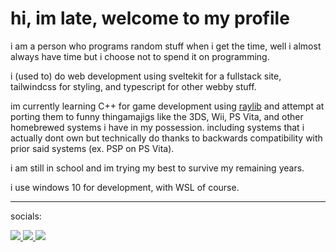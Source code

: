 # hi, im late, welcome to my profile

i am a person who programs random stuff when i get the time, well i almost always have time but i choose not to spend it on programming.

i (used to) do web development using sveltekit for a fullstack site, tailwindcss for styling, and typescript for other webby stuff.

im currently learning C++ for game development using [raylib](https://www.raylib.com/) and attempt at porting them to funny thingamajigs like the 3DS, Wii, PS Vita, and other homebrewed systems i have in my possession. including systems that i actually dont own but technically do thanks to backwards compatibility with prior said systems (ex. PSP on PS Vita).

i am still in school and im trying my best to survive my remaining years.

i use windows 10 for development, with WSL of course.

---

socials:

<a href="https://www.youtube.com/@LateTheIdiot">
<img src="https://github.com/Late-Is-Cool/Late-Is-Cool/assets/78447219/32f6db20-9059-4dde-8353-8a294763d8a5">
</a>
<a href="https://discord.com/users/312042645453144064">
<img src="https://github.com/Late-Is-Cool/Late-Is-Cool/assets/78447219/7f9a6989-8c44-4a13-8127-2d63655f6246">
</a>
<a href="https://wasteof.money/users/late">
<img src="https://github.com/Late-Is-Cool/Late-Is-Cool/assets/78447219/5b68905f-2864-4d01-9d75-314832e5e418">
</a>
